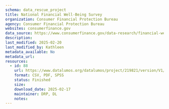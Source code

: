 ```yaml
---
schema: data_rescue_project 
title: National Financial Well-Being Survey 
organization: Consumer Financial Protection Bureau
agency: Consumer Financial Protection Bureau
websites: consumerfinance.gov
data_source: https://www.consumerfinance.gov/data-research/financial-well-being-survey-data/
description: 
last_modified: 2025-02-20
last_modified_by: Kathleen
metadata_available: No
metadata_url: 
resources:
  - id: 88
    url: https://www.datalumos.org/datalumos/project/219821/version/V1/view
    format: CSV, PDF, SPSS
    status: Finished
    size: 
    download_date: 2025-02-17
    maintainer: DRP, DL
    notes: 
---
```

